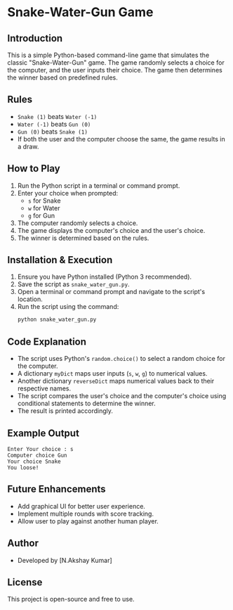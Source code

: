 # Snake-Water-Gun Game

## Introduction
This is a simple Python-based command-line game that simulates the classic "Snake-Water-Gun" game. The game randomly selects a choice for the computer, and the user inputs their choice. The game then determines the winner based on predefined rules.

## Rules
- `Snake (1)` beats `Water (-1)`
- `Water (-1)` beats `Gun (0)`
- `Gun (0)` beats `Snake (1)`
- If both the user and the computer choose the same, the game results in a draw.

## How to Play
1. Run the Python script in a terminal or command prompt.
2. Enter your choice when prompted:
   - `s` for Snake
   - `w` for Water
   - `g` for Gun
3. The computer randomly selects a choice.
4. The game displays the computer's choice and the user's choice.
5. The winner is determined based on the rules.

## Installation & Execution
1. Ensure you have Python installed (Python 3 recommended).
2. Save the script as `snake_water_gun.py`.
3. Open a terminal or command prompt and navigate to the script's location.
4. Run the script using the command:
   ```sh
   python snake_water_gun.py
   ```

## Code Explanation
- The script uses Python's `random.choice()` to select a random choice for the computer.
- A dictionary `myDict` maps user inputs (`s`, `w`, `g`) to numerical values.
- Another dictionary `reverseDict` maps numerical values back to their respective names.
- The script compares the user's choice and the computer's choice using conditional statements to determine the winner.
- The result is printed accordingly.

## Example Output
```
Enter Your choice : s
Computer choice Gun
Your choice Snake
You loose!
```

## Future Enhancements
- Add graphical UI for better user experience.
- Implement multiple rounds with score tracking.
- Allow user to play against another human player.

## Author
- Developed by [N.Akshay Kumar]

## License
This project is open-source and free to use.

